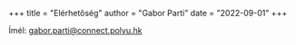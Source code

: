 +++
title = "Elérhetőség"
author = "Gabor Parti"
date = "2022-09-01"
+++

Ímél: gabor.parti@connect.polyu.hk